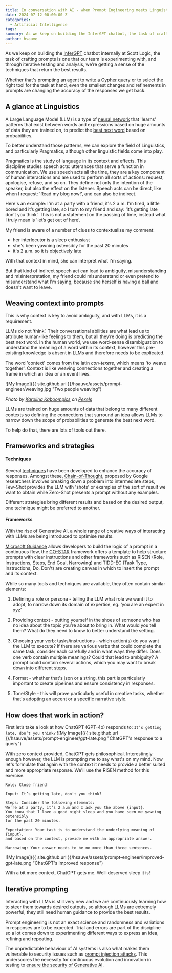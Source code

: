 ```yaml
---
title: In conversation with AI - when Prompt Engineering meets Linguistics
date: 2024-07-12 00:00:00 Z
categories:
  - Artificial Intelligence
tags:
summary: As we keep on building the InferGPT chatbot, the task of crafting prompts is one that our team is experimenting with. In this blog I'll explore some of the challenges of prompt engineering from a Linguistics angle.
author: hsauve
---
```


As we keep on building the [InferGPT](https://blog.scottlogic.com/2024/06/28/building-a-multi-agent-chatbot-without-langchain.html) chatbot internally at Scott Logic, the task of crafting prompts is one that our team is experimenting with, and through iterative testing and analysis, we’re getting a sense of the techniques that return the best results. 

Whether that's prompting an agent to [write a Cypher query](https://blog.scottlogic.com/2024/05/16/navigating-knowledge-graphs-creating-cypher-queries-with-llms.html) or to select the right tool for the task at hand, even the smallest changes and refinements in prompts are changing the accuracy of the responses we get back. 

## A glance at Linguistics 

A Large Language Model (LLM) is a type of [neural network](https://blog.scottlogic.com/2024/01/05/neural-net-basics.html) that 'learns' patterns that exist between words and expressions based on huge amounts of data they are trained on, to predict the [best next word](https://cset.georgetown.edu/article/the-surprising-power-of-next-word-prediction-large-language-models-explained-part-1/)  based on probabilities.

To better understand those patterns, we can explore the field of Linguistics, and particularly Pragmatics, although other linguistic fields come into play.

Pragmatics is the study of language in its context and effects. This discipline studies speech acts: utterances that serve a function in communication. We use speech acts all the time, they are a key component of human interactions and are used to perform all sorts of actions: request, apologise, refuse, and so on. They define not only the intention of the speaker, but also the effect on the listener.
Speech acts can be direct, like when I request: 'Read my blog now!', and can also be indirect.

Here's an example: I'm at a party with a friend, it's 2 a.m. I'm tired, a little bored and it’s getting late, so I turn to my friend and say: ‘it’s getting late don’t you think’. 
This is not a statement on the passing of time, instead what I truly mean is 'let’s get out of here’.  

My friend is aware of a number of clues to contextualise my comment: 
- her interlocutor is a sleep enthusiast
- she's been yawning ostensibly for the past 20 minutes
- it's 2 a.m. so it is objectively late

With that context in mind, she can interpret what I'm saying.

But that kind of indirect speech act can lead to ambiguity, misunderstanding and misinterpretation, my friend could misunderstand or even pretend to misunderstand what I'm saying, because she herself is having a ball and doesn't want to leave.

## Weaving context into prompts

This is why context is key to avoid ambiguity, and with LLMs, it is a requirement. 

LLMs do not ‘think’. Their conversational abilities are what lead us to attribute human-like feelings to them, but all they’re doing is predicting the best next word. In the human world, we use word-sense disambiguation to understand the meaning of a word within its context, however this pre-existing knowledge is absent in LLMs and therefore needs to be explicated.

The word 'context' comes from the latin *con-texere*, which means 'to weave together'. Context is like weaving connections together and creating a frame in which an idea or an event lives.

![My Image]({{ site.github.url }}/hsauve/assets/prompt-engineer/weaving.jpg "Two people weaving")

*Photo by [Karolina Kaboompics](https://www.pexels.com/@karolina-grabowska/) on [Pexels](https://www.pexels.com/photo/top-view-photo-of-person-weaving-4219653/)*

LLMs are trained on huge amounts of data that belong to many different contexts so defining the connections that surround an idea allows LLMs to narrow down the scope of probabilities to generate the best next word. 

To help do that, there are lots of tools out there.


## Frameworks and strategies

#### Techniques

Several [techniques](https://www.promptingguide.ai/techniques) have been developed to enhance the accuracy of responses. Amongst these, [Chain-of-Thought](https://research.google/blog/language-models-perform-reasoning-via-chain-of-thought/),  proposed by Google researchers involves breaking down a problem into intermediate steps, Few-Shot provides the LLM with 'shots' or examples of the sort of result we want to obtain while Zero-Shot presents a prompt without any examples. 

Different strategies bring different results and based on the desired output, one technique might be preferred to another.

#### Frameworks

With the rise of Generative AI, a whole range of creative ways of interacting with LLMs are being introduced to optimise results.

[Microsoft Guidance](https://github.com/guidance-ai/guidance) allows developers to build the logic of a prompt in a continuous flow, the [CO-STAR](https://chatgpt.com/g/g-RtLe9vFcq-co-star-prompt-engineer) framework offers a template to help structure prompts with clear instructions and other frameworks such as RISEN (Role, Instructions, Steps, End Goal, Narrowing) and TIDD-EC (Task Type, Instructions, Do, Don't) are creating canvas in which to insert the prompt and its context.

While so many tools and techniques are available, they often contain similar elements:

1) Defining a role or persona - telling the LLM what role we want it to adopt, to narrow down its domain of expertise, eg. ‘you are an expert in xyz’ 

2) Providing context - putting yourself in the shoes of someone who has no idea about the topic you’re about to bring in. What would you tell them? What do they need to know to better understand the setting.

3) Choosing your verb: tasks/instructions - which action(s) do you want the LLM to execute? If there are various verbs that could complete the same task, consider each carefully and in what ways they differ. Does one verb contain multiple meanings? Could that lead to ambiguity?
A prompt could contain several actions, which you may want to break down into different steps.

4) Format - whether that's json or a string, this part is particularly important to create pipelines and ensure consistency in responses.

5) Tone/Style - this will prove particularly useful in creative tasks, whether that's adopting an accent or a specific narrative style.

## How does that work in action?

First let’s take a look at how ChatGPT (GPT-4o) responds to: ```It’s getting late, don’t you think?``` 
![My Image]({{ site.github.url }}/hsauve/assets/prompt-engineer/gpt-late.png "ChatGPT's response to a query")

With zero context provided, ChatGPT gets philosophical. Interestingly enough however, the LLM is prompting me to say what's on my mind.
Now let's formulate that again with the context it needs to provide a better suited and more appropriate response. We'll use the RISEN method for this exercise.

~~~
Role: Close friend 

Input: It’s getting late, don't you think?

Steps: Consider the following elements: 
We’re at a party, it’s 2 a.m and I ask you the above {input}. 
You know that I love a good night sleep and you have seen me yawning ostensibly 
for the past 20 minutes.

Expectation: Your task is to understand the underlying meaning of {input}, 
and based on the context, provide me with an appropriate answer.

Narrowing: Your answer needs to be no more than three sentences.
~~~

![My Image]({{ site.github.url }}/hsauve/assets/prompt-engineer/improved-gpt-late.png "ChatGPT's improved response")

With a bit more context, ChatGPT gets me. Well-deserved sleep it is!

## Iterative prompting

Interacting with LLMs is still very new and we are continuously learning how to steer them towards desired outputs, so although LLMs are extremely powerful, they still need human guidance to provide the best results.
 
Prompt engineering is not an exact science and randomness and variations in responses are to be expected. Trial and errors are part of the discipline so a lot comes down to experimenting different ways to express an idea, refining and repeating.

The unpredictable behaviour of AI systems is also what makes them vulnerable to security issues such as [prompt injection attacks](https://blog.scottlogic.com/2023/11/03/spy-logic.html). This underscores the necessity for continuous evolution and innovation in testing to [ensure the security of Generative AI](https://blog.scottlogic.com/2024/07/08/beyond-the-hype-will-we-ever-be-able-to-secure-genai.html). 
